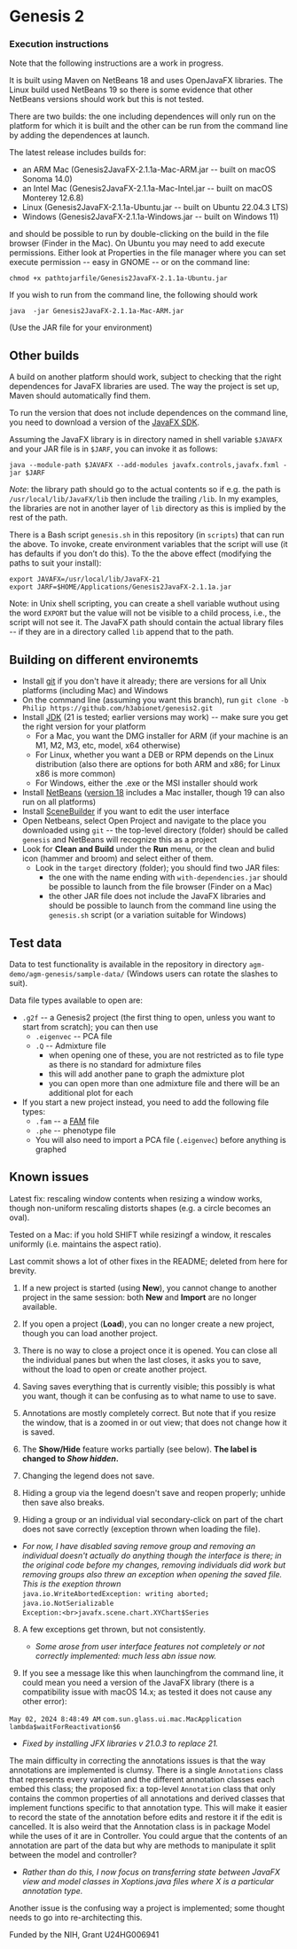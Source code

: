 
# Genesis 2


### Execution instructions

Note that the following instructions are a work in progress.

It is built using Maven on NetBeans 18 and uses OpenJavaFX libraries. The Linux build used NetBeans 19 so there is some evidence that other NetBeans versions should work but this is not tested. 

There are two builds: the one including dependences will only run on the platform for which it is built and the other can be run from the command line by adding the dependences at launch.

The latest release includes builds for:

* an ARM Mac (Genesis2JavaFX-2.1.1a-Mac-ARM.jar -- built on macOS Sonoma 14.0)
* an Intel Mac (Genesis2JavaFX-2.1.1a-Mac-Intel.jar -- built on macOS Monterey 12.6.8)
* Linux (Genesis2JavaFX-2.1.1a-Ubuntu.jar -- built on Ubuntu 22.04.3 LTS)
* Windows (Genesis2JavaFX-2.1.1a-Windows.jar -- built on Windows 11)

and should be possible to run by double-clicking on the build in the file browser (Finder in the Mac). On Ubuntu you may need to add execute permissions. Either look at Properties in the file manager where you can set execute permission -- easy in GNOME -- or on the command line:

    chmod +x pathtojarfile/Genesis2JavaFX-2.1.1a-Ubuntu.jar

If you wish to run from the command line, the following should work

    java  -jar Genesis2JavaFX-2.1.1a-Mac-ARM.jar

(Use the JAR file for your environment)

## Other builds
    

A build on another platform should work, subject to checking that the right dependences for JavaFX libraries are used. The way the project is set up, Maven should automatically find them.

To run the version that does not include dependences on the command line, you need to download a version of the [JavaFX SDK](https://gluonhq.com/products/javafx/).

Assuming the JavaFX library is in directory named in shell variable `$JAVAFX` and your JAR file is in `$JARF`, you can invoke it as follows:

    java --module-path $JAVAFX --add-modules javafx.controls,javafx.fxml -jar $JARF

*Note*: the library path should go to the actual contents so if e.g. the path is `/usr/local/lib/JavaFX/lib` then include the trailing `/lib`. In my examples, the libraries are not in another layer of `lib` directory as this is implied by the rest of the path.

There is a Bash script `genesis.sh` in this repository (in `scripts`) that can run the above. To invoke, create environment variables that the script will use (it has defaults if you don’t do this). To the the above effect (modifying the paths to suit your install):

    export JAVAFX=/usr/local/lib/JavaFX-21
    export JARF=$HOME/Applications/Genesis2JavaFX-2.1.1a.jar

Note: in Unix shell scripting, you can create a shell variable wuthout using the word `EXPORT` but the value will not be visible to a child process, i.e., the script will not see it. The JavaFX path should contain the actual library files -- if they are in a directory called `lib` append that to the path.

## Building on different environemts


* Install [git](https://git-scm.com/book/en/v2/Getting-Started-Installing-Git) if you don't have it already; there are versions for all Unix platforms (including Mac) and Windows
* On the command line (assuming you want this branch), run `git clone -b Philip https://github.com/h3abionet/genesis2.git`
* Install [JDK](https://www.oracle.com/java/technologies/downloads/) (21 is tested; earlier versions may work) -- make sure you get the right version for your platform
  * For a Mac, you want the DMG installer for ARM (if your machine is an M1, M2, M3, etc, model, x64 otherwise)
  * For Linux, whether you want a DEB or RPM depends on the Linux distribution (also there are options for both ARM and x86; for Linux x86 is more common)
  * For Windows, either the .exe or the MSI installer should work
* Install [NetBeans](https://netbeans.apache.org/front/main/download/index.html) ([version 18](https://netbeans.apache.org/front/main/download/nb18/) includes a Mac installer, though 19 can also run on all platforms)
* Install [SceneBuilder](https://gluonhq.com/products/scene-builder/) if you want to edit the user interface
* Open Netbeans, select Open Project and navigate to the place you downloaded using `git` -- the top-level directory (folder) should be called `genesis` and NetBeans will recognize this as a project
* Look for **Clean and Build** under the **Run** menu, or the clean and bulid icon (hammer and broom) and select either of them.
  * Look in the `target` directory (folder); you should find two JAR files:
     * the one with the name ending with `with-dependencies.jar` should be possible to launch from the file browser (Finder on a Mac)
     * the other JAR file does not include the JavaFX libraries and should be possible to launch from the command line using the  `genesis.sh` script (or a variation suitable for Windows)

## Test data
Data to test functionality is available in the repository in directory `agm-demo/agm-genesis/sample-data/` (Windows users can rotate the slashes to suit).

Data file types available to open are:

* `.g2f` -- a Genesis2 project (the first thing to open, unless you want to start from scratch); you can then use
  * `.eigenvec` -- PCA file
  * `.Q` -- Admixture file
    * when opening one of these, you are not restricted as to file type as there is no standard for admixture files
    * this will add another pane to graph the admixture plot
    * you can open more than one admixture file and there will be an additional plot for each
* If you start a new project instead, you need to add the following file types:
  * `.fam` -- a [FAM](https://www.cog-genomics.org/plink/1.9/formats#fam) file
  * `.phe` -- phenotype file
  * You will also need to import a PCA file (`.eigenvec`) before anything is graphed

## Known issues

Latest fix: rescaling window contents when resizing a window works, though non-uniform rescaling distorts shapes (e.g. a circle becomes an oval).

Tested on a Mac: if you hold SHIFT while resizingf a window, it rescales uniformly (i.e. maintains the aspect ratio).

Last commit shows a lot of other fixes in the README; deleted from here for brevity.

1. If a new project is started (using **New**), you cannot change to another project in the same session: both **New** and **Import** are no longer available.

2. If you open a project (**Load**), you can no longer create a new project, though you can load another project.

3. There is no way to close a project once it is opened. You can close all the individual panes but when the last closes, it asks you to save, without the load to open or create another project.

4. Saving saves everything that is currently visible; this possibly is what you want, though it can be confusing as to what name to use to save.

5. Annotations are mostly completely correct. But note that if you resize the window, that is a zoomed in or out view; that does not change how it is saved.  


6. The **Show/Hide** feature works partially (see below). **The label is changed to _Show hidden_.**

7. Changing the legend does not save.
8. Hiding a group via the legend doesn't save and reopen properly; unhide then save also breaks.
9. Hiding a group or an individual vial secondary-click on part of the chart does not save correctly (exception thrown when loading the file).
  * _For now, I have disabled saving remove group and removing an individual doesn't actually do anything though the interface is there; in the original code before my changes, removing individuals did work but removing groups also threw an exception when opening the saved file. This is the exeption thrown<br>_`java.io.WriteAbortedException: writing aborted;`<br> `java.io.NotSerializable`<br>`Exception:<br>javafx.scene.chart.XYChart$Series`

8. A few exceptions get thrown, but not consistently.
	*  _Some arose from user interface features not completely or not correctly implemented: much less abn issue now._

9. If you see a message like this when launchingfrom the command line, it could mean you need a version of the JavaFX library (there is a compatibility issue with macOS 14.x; as tested it does not cause any other error):

`May 02, 2024 8:48:49 AM`
`com.sun.glass.ui.mac.MacApplication`
`lambda$waitForReactivation$6`


* _Fixed by installing JFX libraries v 21.0.3 to replace 21._


The main difficulty in correcting the annotations issues is that the way annotations are implemented is clumsy. There is a single `Annotations` class that represents every variation and the different annotation classes each embed this class; the proposed fix: a top-level `Annotation` class that only contains the common properties of all annotations and derived classes that implement functions specific to that annotation type. This will make it easier to record the state of the annotation before edits and restore it if the edit is cancelled. It is also weird that the Annotation class is in package Model while the uses of it are in Controller. You could argue that the contents of an annotation are part of the data but why are methods to manipulate it split between the model and controller?

* _Rather than do this, I now focus on transferring state between JavaFX view and model classes in *X*options.java files where *X* is a particular annotation type._

Another issue is the confusing way a project is implemented; some thought needs to go into re-architecting this.
     

Funded by the NIH, Grant U24HG006941
